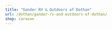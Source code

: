 ```yaml
---
title: "Gander RV & Outdoors of Dothan"
url: /dothan/gander-rv-and-outdoors-of-dothan/
shop: caravan
---
```

